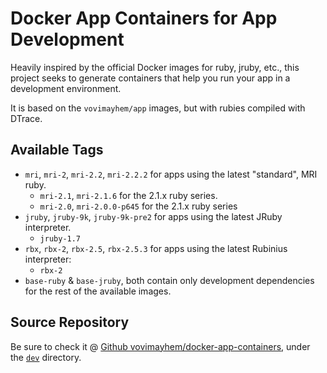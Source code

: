 # Docker App Containers for App Development

Heavily inspired by the official Docker images for ruby, jruby, etc., this
project seeks to generate containers that help you run your app in a development
environment.

It is based on the `vovimayhem/app` images, but with rubies compiled with DTrace.

## Available Tags

  - `mri`, `mri-2`, `mri-2.2`, `mri-2.2.2` for apps using the latest "standard", MRI ruby.
    - `mri-2.1`, `mri-2.1.6` for the 2.1.x ruby series.
    - `mri-2.0`, `mri-2.0.0-p645` for the 2.1.x ruby series
  - `jruby`, `jruby-9k`, `jruby-9k-pre2` for apps using the latest JRuby interpreter.
    - `jruby-1.7`
  - `rbx`, `rbx-2`, `rbx-2.5`, `rbx-2.5.3` for apps using the latest Rubinius interpreter:
    - `rbx-2`
  - `base-ruby` & `base-jruby`, both contain only development dependencies for
  the rest of the available images.

## Source Repository
Be sure to check it @ [Github vovimayhem/docker-app-containers](https://github.com/vovimayhem/docker-app-containers),
under the [`dev`](https://github.com/vovimayhem/docker-app-containers/tree/master/dev) directory.
